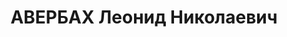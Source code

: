 ---
title: АВЕРБАХ Леонид Николаевич
description: "Род. в 1874, г. Казань, еврей, б/п. Проживал: г. Ленинград, наб. Крюкова\
  \ кан., д. 14, кв. 16а. Б. зам. управляющего Лен. отд-нием АО \"Интурист\" \n  Арестован\
  \ 13.04.1937. Обв.: \"проведение шпионско-террористической работы\". Приговор: ВК\
  \ ВС СССР, 26.10.1937 – ВМН. Расстрелян 26.10.1937, г.Москва"
---
